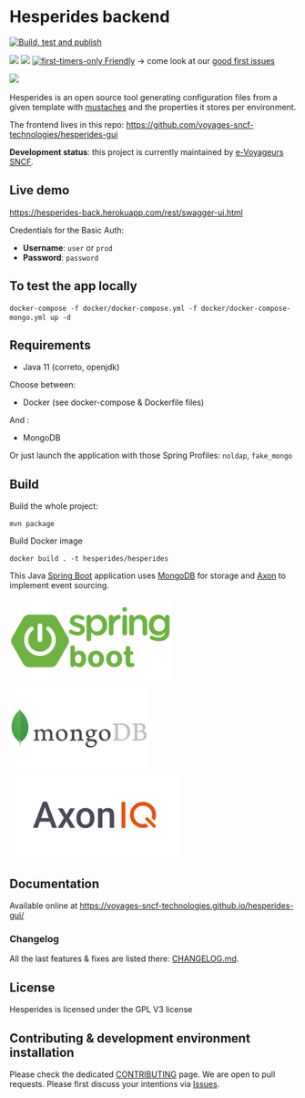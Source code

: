 # Hesperides backend

[![Build, test and publish](https://github.com/voyages-sncf-technologies/hesperides/workflows/Build,%20test%20and%20publish/badge.svg)](https://github.com/voyages-sncf-technologies/hesperides/actions?query=branch%3Amaster)

[![](https://img.shields.io/github/contributors/voyages-sncf-technologies/hesperides.svg)](https://github.com/voyages-sncf-technologies/hesperides/graphs/contributors)
[![](https://img.shields.io/badge/PRs-welcome-brightgreen.svg?style=flat)](http://makeapullrequest.com)
[![first-timers-only Friendly](https://img.shields.io/badge/first--timers--only-friendly-blue.svg)](http://www.firsttimersonly.com/)
-> come look at
our [good first issues](https://github.com/voyages-sncf-technologies/hesperides/issues?q=is%3Aissue+is%3Aopen+label%3A%22good+first+issue%22)

[![](https://img.shields.io/badge/License-GPL%20v3-blue.svg)](https://www.gnu.org/licenses/gpl-3.0)

Hesperides is an open source tool generating configuration files from a given template with [mustaches](https://mustache.github.io)
and the properties it stores per environment.

The frontend lives in this repo: https://github.com/voyages-sncf-technologies/hesperides-gui

**Development status**: this project is currently maintained by [e-Voyageurs SNCF](https://fr.wikipedia.org/wiki/E.Voyageurs_SNCF).


## Live demo
<https://hesperides-back.herokuapp.com/rest/swagger-ui.html>

Credentials for the Basic Auth:

* **Username**: `user` or `prod`
* **Password**: `password`


## To test the app locally

    docker-compose -f docker/docker-compose.yml -f docker/docker-compose-mongo.yml up -d

## Requirements

 * Java 11 (correto, openjdk)
 
 Choose between:

 * Docker (see docker-compose & Dockerfile files)
 
 And :
 
 * MongoDB

Or just launch the application with those Spring Profiles: `noldap`, `fake_mongo`

## Build

Build the whole project:
 
    mvn package

Build Docker image

    docker build . -t hesperides/hesperides
    
This Java [Spring Boot](https://spring.io/projects/spring-boot) application uses [MongoDB](https://www.mongodb.com) for storage
and [Axon](https://axoniq.io) to implement event sourcing.

![Logo Spring Boot](documentation/architecture/images/spring-boot-logo.png)
![Logo MongoDB](documentation/architecture/images/mongodb-logo.png)
![Logo Axon](documentation/architecture/images/axon-iq-logo.png)

## Documentation

Available online at <https://voyages-sncf-technologies.github.io/hesperides-gui/>

### Changelog
All the last features & fixes are listed there: [CHANGELOG.md](https://github.com/voyages-sncf-technologies/hesperides/blob/master/CHANGELOG.md).

## License

Hesperides is licensed under the GPL V3 license

## Contributing & development environment installation

Please check the dedicated [CONTRIBUTING](CONTRIBUTING.md) page.
We are open to pull requests. Please first discuss your intentions via [Issues](https://github.com/voyages-sncf-technologies/hesperides/issues).
